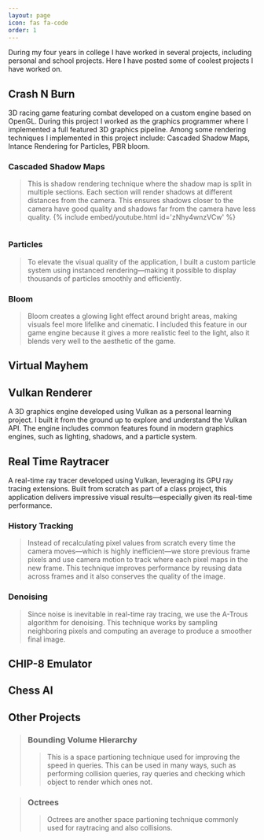```yaml
---
layout: page
icon: fas fa-code
order: 1
---
```


During my four years in college I have worked in several projects, including personal and school projects. Here I have posted some of coolest projects I have worked on.

## Crash N Burn
3D racing game featuring combat developed on a custom engine based on OpenGL. During this project I worked as the graphics programmer where I implemented a full featured 3D graphics pipeline. Among some rendering techniques I implemented in this project include: Cascaded Shadow Maps, Intance Rendering for Particles, PBR bloom.

### Cascaded Shadow Maps
> This is shadow rendering technique where the shadow map is split in multiple sections. Each section will render shadows at different distances from the camera. This ensures shadows closer to the camera have good quality and shadows far from the camera have less quality.
{% 
    include embed/youtube.html id='zNhy4wnzVCw' 
%}

```c++

```
### Particles
> To elevate the visual quality of the application, I built a custom particle system using instanced rendering—making it possible to display thousands of particles smoothly and efficiently.

### Bloom
> Bloom creates a glowing light effect around bright areas, making visuals feel more lifelike and cinematic. I included this feature in our game engine because it gives a more realistic feel to the light, also it blends very well to the aesthetic of the game.

## Virtual Mayhem


## Vulkan Renderer
A 3D graphics engine developed using Vulkan as a personal learning project. I built it from the ground up to explore and understand the Vulkan API. The engine includes common features found in modern graphics engines, such as lighting, shadows, and a particle system.

## Real Time Raytracer
A real-time ray tracer developed using Vulkan, leveraging its GPU ray tracing extensions. Built from scratch as part of a class project, this application delivers impressive visual results—especially given its real-time performance.

### History Tracking
> Instead of recalculating pixel values from scratch every time the camera moves—which is highly inefficient—we store previous frame pixels and use camera motion to track where each pixel maps in the new frame. This technique improves performance by reusing data across frames and it also conserves the quality of the image.

### Denoising
> Since noise is inevitable in real-time ray tracing, we use the A-Trous algorithm for denoising. This technique works by sampling neighboring pixels and computing an average to produce a smoother final image.

## CHIP-8 Emulator

## Chess AI

## Other Projects

> ### Bounding Volume Hierarchy
>> This is a space partioning technique used for improving the speed in queries. This can be used in many ways, such as performing collision queries, ray queries and checking which object to render which ones not. 

> ### Octrees
>>Octrees are another space partioning technique commonly used for raytracing and also collisions.

